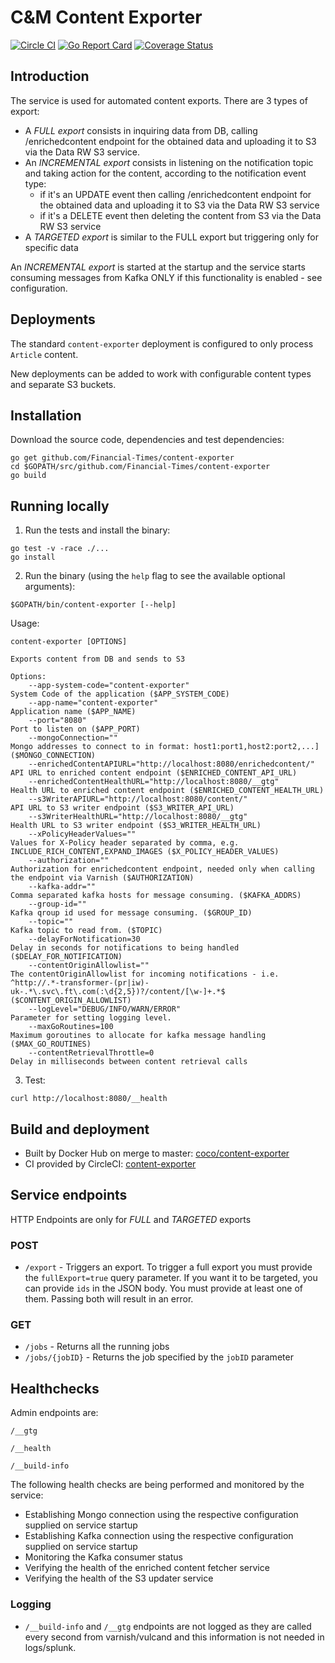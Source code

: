 # C&M Content Exporter

[![Circle CI](https://circleci.com/gh/Financial-Times/content-exporter/tree/master.png?style=shield)](https://circleci.com/gh/Financial-Times/content-exporter/tree/master)
[![Go Report Card](https://goreportcard.com/badge/github.com/Financial-Times/content-exporter)](https://goreportcard.com/report/github.com/Financial-Times/content-exporter)
[![Coverage Status](https://coveralls.io/repos/github/Financial-Times/content-exporter/badge.svg)](https://coveralls.io/github/Financial-Times/content-exporter)

## Introduction

The service is used for automated content exports. There are 3 types of export:
* A *FULL export* consists in inquiring data from DB, calling /enrichedcontent endpoint for the obtained data and uploading it to S3 via the Data RW S3 service.
* An *INCREMENTAL export* consists in listening on the notification topic and taking action for the content, according to the notification event type:
    * if it's an UPDATE event then calling /enrichedcontent endpoint for the obtained data and uploading it to S3 via the Data RW S3 service
    * if it's a DELETE event then deleting the content from S3 via the Data RW S3 service
* A *TARGETED export* is similar to the FULL export but triggering only for specific data

An *INCREMENTAL export* is started at the startup and the service starts consuming messages from Kafka ONLY if this functionality is enabled - see configuration.

## Deployments

The standard `content-exporter` deployment is configured to only process `Article` content.

New deployments can be added to work with configurable content types and separate S3 buckets.

## Installation

Download the source code, dependencies and test dependencies:

```shell
go get github.com/Financial-Times/content-exporter
cd $GOPATH/src/github.com/Financial-Times/content-exporter
go build
```

## Running locally

1. Run the tests and install the binary:

```shell
go test -v -race ./...
go install
```

2. Run the binary (using the `help` flag to see the available optional arguments):

```shell
$GOPATH/bin/content-exporter [--help]
```

Usage: 

```shell
content-exporter [OPTIONS]

Exports content from DB and sends to S3

Options:
    --app-system-code="content-exporter"                              System Code of the application ($APP_SYSTEM_CODE)
    --app-name="content-exporter"                                     Application name ($APP_NAME)
    --port="8080"                                                     Port to listen on ($APP_PORT)
    --mongoConnection=""                                              Mongo addresses to connect to in format: host1:port1,host2:port2,...] ($MONGO_CONNECTION)
    --enrichedContentAPIURL="http://localhost:8080/enrichedcontent/"  API URL to enriched content endpoint ($ENRICHED_CONTENT_API_URL)
    --enrichedContentHealthURL="http://localhost:8080/__gtg"          Health URL to enriched content endpoint ($ENRICHED_CONTENT_HEALTH_URL)
    --s3WriterAPIURL="http://localhost:8080/content/"                 API URL to S3 writer endpoint ($S3_WRITER_API_URL)
    --s3WriterHealthURL="http://localhost:8080/__gtg"                 Health URL to S3 writer endpoint ($S3_WRITER_HEALTH_URL)
    --xPolicyHeaderValues=""                                          Values for X-Policy header separated by comma, e.g. INCLUDE_RICH_CONTENT,EXPAND_IMAGES ($X_POLICY_HEADER_VALUES)
    --authorization=""                                                Authorization for enrichedcontent endpoint, needed only when calling the endpoint via Varnish ($AUTHORIZATION)
    --kafka-addr=""                                                   Comma separated kafka hosts for message consuming. ($KAFKA_ADDRS)
    --group-id=""                                                     Kafka qroup id used for message consuming. ($GROUP_ID)
    --topic=""                                                        Kafka topic to read from. ($TOPIC)
    --delayForNotification=30                                         Delay in seconds for notifications to being handled ($DELAY_FOR_NOTIFICATION)
    --contentOriginAllowlist=""                                       The contentOriginAllowlist for incoming notifications - i.e. ^http://.*-transformer-(pr|iw)-uk-.*\.svc\.ft\.com(:\d{2,5})?/content/[\w-]+.*$ ($CONTENT_ORIGIN_ALLOWLIST)
    --logLevel="DEBUG/INFO/WARN/ERROR"                                Parameter for setting logging level. 
    --maxGoRoutines=100                                               Maximum goroutines to allocate for kafka message handling ($MAX_GO_ROUTINES)
    --contentRetrievalThrottle=0                                      Delay in milliseconds between content retrieval calls
```

3. Test:

```shell
curl http://localhost:8080/__health
```

## Build and deployment

* Built by Docker Hub on merge to master: [coco/content-exporter](https://hub.docker.com/r/coco/content-exporter/)
* CI provided by CircleCI: [content-exporter](https://circleci.com/gh/Financial-Times/content-exporter)

## Service endpoints

HTTP Endpoints are only for *FULL* and *TARGETED* exports

### POST
* `/export` - Triggers an export. To trigger a full export you must provide the `fullExport=true` query parameter. If you want it to be targeted, you can provide `ids` in the JSON body. You must provide at least one of them. Passing  both will result in an error.
### GET
* `/jobs` - Returns all the running jobs
* `/jobs/{jobID}` - Returns the job specified by the `jobID` parameter

## Healthchecks
Admin endpoints are:

`/__gtg`

`/__health`

`/__build-info`

The following health checks are being performed and monitored by the service:
   * Establishing Mongo connection using the respective configuration supplied on service startup
   * Establishing Kafka connection using the respective configuration supplied on service startup
   * Monitoring the Kafka consumer status
   * Verifying the health of the enriched content fetcher service
   * Verifying the health of the S3 updater service

### Logging

* `/__build-info` and `/__gtg` endpoints are not logged as they are called every second from varnish/vulcand and this information is not needed in logs/splunk.
